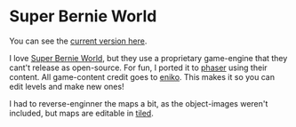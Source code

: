 # Super Bernie World

You can see the [current version here](https://bernieworld.surge.sh).

I love [Super Bernie World](https://eniko.itch.io/superbernieworld), but they use a proprietary game-engine that they cant't release as open-source. For fun, I ported it to [phaser](https://phaser.io/) using their content. All game-content credit goes to [eniko](https://eniko.itch.io/). This makes it so you can edit levels and make new ones!

I had to reverse-enginner the maps a bit, as the object-images weren't included, but maps are editable in [tiled](https://www.mapeditor.org/).